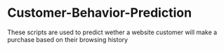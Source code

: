 # Customer-Behavior-Prediction
These scripts are used to predict wether a website customer will make a purchase based on their browsing history
